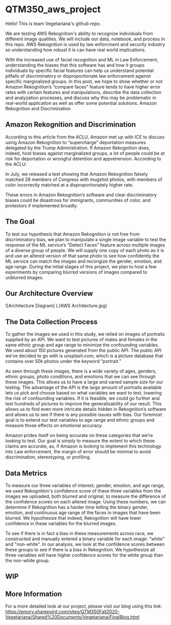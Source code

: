 # QTM350_aws_project

Hello! This is team Vegetariana's github repo. 

We are testing AWS Rekognition's ability to recognize individuals from different image qualities. We will include our data, notebook, and process in this repo. AWS Rekognition is used by law enforcment and security industry so understanding how robust it is can have real world implications.

With the increased use of facial recognition and ML in Law Enforcement, understanding the biases that this software has and how it groups individuals by specific facial features can help us understand potential pitfalls of discriminatory or disproportionate law enforcement against specific marginalized groups. In this post, we hope to show whether or not Amazon Rekognition’s “compare faces” feature tends to have higher error rates with certain features and manipulations, describe the data collection and analyzation processes, and discuss why this may be problematic in real-world application as well as offer some potential solutions.
Amazon Rekognition and Discrimination


## Amazon Rekognition and Discrimination

According to this article from the ACLU, Amazon met up with ICE to discuss using Amazon Rekognition to “supercharge” deportation measures delegated by the Trump Administration. If Amazon Rekognition does, indeed, host biases against marginalized groups, a lot of people could be at risk for deportation or wrongful detention and apprehension. According to the ACLU:

In July, we released a test showing that Amazon Rekognition falsely matched 28 members of Congress with mugshot photos, with members of color incorrectly matched at a disproportionately higher rate.

These errors in Amazon Rekognition’s software and clear discriminatory biases could be disastrous for immigrants, communities of color, and protestors if implemented broadly.


## The Goal

To test our hypothesis that Amazon Rekognition is not free from discriminatory bias, we plan to manipulate a single image variable to test the response of the ML service’s “Detect Faces” feature across multiple images of a diverse group of people. We will supply one copy of each photo as it is and use an altered version of that same photo to see how confidently the ML service can match the images and recongize the gender, emotion, and age range. During the initial stages of this project, we plan to host a few experiments by comparing blurred versions of images compared to unblurred images.


## Our Architecture Overview

![Architecture Diagram] (./AWS Architecture.jpg)

## The Data Collection Process

To gather the images we used in this study, we relied on images of portraits supplied by an API. We want to test pictures of males and females in the same ethnic group and age range to minimize the confounding variables. We used about 150 pictures generated from the public API. The public API we’ve decided to go with is unsplash.com, which is a picture database that contains over 50k photos under the keyword “portrait.”

As seen through these images, there is a wide variety of ages, genders, ethnic groups, photo conditions, and emotions that we can see through these images. This allows us to have a large and varied sample size for our testing. The advantage of the API is the large amount of portraits available lets us pick and choose based on what variables we want to test, lowering the risk of confounding variables. If it is feasible, we could go further and test hundreds of pictures to improve the generalizability of our result. This allows us to find even more intricate details hidden in Rekognition’s software and allows us to see if there is any possible issues with bias. Our foremost goal is to extend our test variables to age range and ethnic groups and measure those effects on emotional accuracy.

Amazon prides itself on being accurate on these categories that we’re looking to test. Our goal is simply to measure the extent to which these claims are accurate, as, if Amazon is looking to implement this technology into Law enforcement, the margin of error should be minimal to avoid discrimination, stereotyping, or profiling.


## Data Metrics

To measure our three variables of interest; gender, emotion, and age range, we used Rekognition's confidence score of these three variables from the images we uploaded, both blurred and original, to measure the difference of the confidence scores on each altered image. Using these numbers, we can determine if Rekognition has a harder time telling the binary gender, emotion, and continuous age range of the faces in images that have been blurred. We hypothesize that indeed, Rekognition will have lower confidence in these variables for the blurred images.

To see if there is in fact a bias in these measurements across race, we constructed and manually entered a binary variable for each image: "white" and "non-white". In our analysis, we look at the confidence scores between these groups to see if there is a bias in Rekognition. We hypothesize all three variables will have higher confidence scores for the white group than the non-white group.

## WIP

## More Information
For a more detailed look at our project, please visit our blog using this link: https://emory.sharepoint.com/sites/QTM350Fall2020-Vegetariana/Shared%20Documents/Vegetariana/FinalBlog.html
